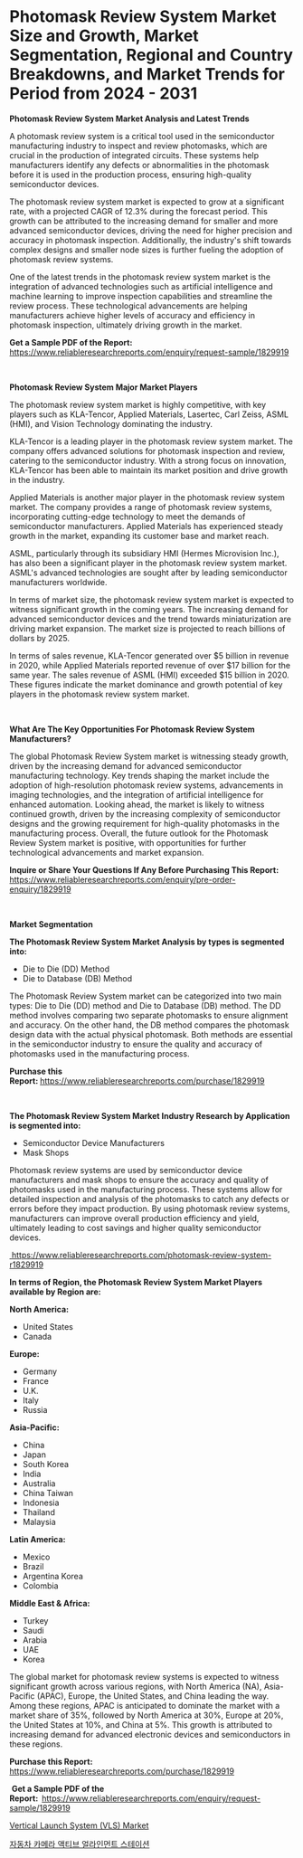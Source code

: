<p><h1>Photomask Review System Market Size and Growth, Market Segmentation, Regional and Country Breakdowns, and Market Trends for Period from 2024 -  2031</h1></p><p><strong>Photomask Review System Market Analysis and Latest Trends</strong></p>
<p><p>A photomask review system is a critical tool used in the semiconductor manufacturing industry to inspect and review photomasks, which are crucial in the production of integrated circuits. These systems help manufacturers identify any defects or abnormalities in the photomask before it is used in the production process, ensuring high-quality semiconductor devices.</p><p>The photomask review system market is expected to grow at a significant rate, with a projected CAGR of 12.3% during the forecast period. This growth can be attributed to the increasing demand for smaller and more advanced semiconductor devices, driving the need for higher precision and accuracy in photomask inspection. Additionally, the industry's shift towards complex designs and smaller node sizes is further fueling the adoption of photomask review systems.</p><p>One of the latest trends in the photomask review system market is the integration of advanced technologies such as artificial intelligence and machine learning to improve inspection capabilities and streamline the review process. These technological advancements are helping manufacturers achieve higher levels of accuracy and efficiency in photomask inspection, ultimately driving growth in the market.</p></p>
<p><strong>Get a Sample PDF of the Report:&nbsp;</strong> <a href="https://www.reliableresearchreports.com/enquiry/request-sample/1829919">https://www.reliableresearchreports.com/enquiry/request-sample/1829919</a></p>
<p>&nbsp;</p>
<p><strong>Photomask Review System Major Market Players</strong></p>
<p><p>The photomask review system market is highly competitive, with key players such as KLA-Tencor, Applied Materials, Lasertec, Carl Zeiss, ASML (HMI), and Vision Technology dominating the industry.</p><p>KLA-Tencor is a leading player in the photomask review system market. The company offers advanced solutions for photomask inspection and review, catering to the semiconductor industry. With a strong focus on innovation, KLA-Tencor has been able to maintain its market position and drive growth in the industry.</p><p>Applied Materials is another major player in the photomask review system market. The company provides a range of photomask review systems, incorporating cutting-edge technology to meet the demands of semiconductor manufacturers. Applied Materials has experienced steady growth in the market, expanding its customer base and market reach.</p><p>ASML, particularly through its subsidiary HMI (Hermes Microvision Inc.), has also been a significant player in the photomask review system market. ASML's advanced technologies are sought after by leading semiconductor manufacturers worldwide.</p><p>In terms of market size, the photomask review system market is expected to witness significant growth in the coming years. The increasing demand for advanced semiconductor devices and the trend towards miniaturization are driving market expansion. The market size is projected to reach billions of dollars by 2025.</p><p>In terms of sales revenue, KLA-Tencor generated over $5 billion in revenue in 2020, while Applied Materials reported revenue of over $17 billion for the same year. The sales revenue of ASML (HMI) exceeded $15 billion in 2020. These figures indicate the market dominance and growth potential of key players in the photomask review system market.</p></p>
<p>&nbsp;</p>
<p><strong>What Are The Key Opportunities For Photomask Review System Manufacturers?</strong></p>
<p><p>The global Photomask Review System market is witnessing steady growth, driven by the increasing demand for advanced semiconductor manufacturing technology. Key trends shaping the market include the adoption of high-resolution photomask review systems, advancements in imaging technologies, and the integration of artificial intelligence for enhanced automation. Looking ahead, the market is likely to witness continued growth, driven by the increasing complexity of semiconductor designs and the growing requirement for high-quality photomasks in the manufacturing process. Overall, the future outlook for the Photomask Review System market is positive, with opportunities for further technological advancements and market expansion.</p></p>
<p><strong>Inquire or Share Your Questions If Any Before Purchasing This Report:</strong> <a href="https://www.reliableresearchreports.com/enquiry/pre-order-enquiry/1829919">https://www.reliableresearchreports.com/enquiry/pre-order-enquiry/1829919</a></p>
<p>&nbsp;</p>
<p><strong>Market Segmentation</strong></p>
<p><strong>The Photomask Review System Market Analysis by types is segmented into:</strong></p>
<p><ul><li>Die to Die (DD) Method</li><li>Die to Database (DB) Method</li></ul></p>
<p><p>The Photomask Review System market can be categorized into two main types: Die to Die (DD) method and Die to Database (DB) method. The DD method involves comparing two separate photomasks to ensure alignment and accuracy. On the other hand, the DB method compares the photomask design data with the actual physical photomask. Both methods are essential in the semiconductor industry to ensure the quality and accuracy of photomasks used in the manufacturing process.</p></p>
<p><strong>Purchase this Report:&nbsp;</strong><a href="https://www.reliableresearchreports.com/purchase/1829919">https://www.reliableresearchreports.com/purchase/1829919</a></p>
<p>&nbsp;</p>
<p><strong>The Photomask Review System Market Industry Research by Application is segmented into:</strong></p>
<p><ul><li>Semiconductor Device Manufacturers</li><li>Mask Shops</li></ul></p>
<p><p>Photomask review systems are used by semiconductor device manufacturers and mask shops to ensure the accuracy and quality of photomasks used in the manufacturing process. These systems allow for detailed inspection and analysis of the photomasks to catch any defects or errors before they impact production. By using photomask review systems, manufacturers can improve overall production efficiency and yield, ultimately leading to cost savings and higher quality semiconductor devices.</p></p>
<p><a href="https://www.reliableresearchreports.com/photomask-review-system-r1829919">&nbsp;https://www.reliableresearchreports.com/photomask-review-system-r1829919</a></p>
<p><strong>In terms of Region, the Photomask Review System Market Players available by Region are:</strong></p>
<p>
    <p> <strong> North America: </strong>
        <ul>
            <li>United States</li>
            <li>Canada</li>
        </ul>
        </p> 
    <p> <strong> Europe: </strong>
        <ul>
            <li>Germany</li>
            <li>France</li>
            <li>U.K.</li>
            <li>Italy</li>
            <li>Russia</li>
        </ul>
        </p> 
    <p> <strong> Asia-Pacific: </strong>
        <ul>
            <li>China</li>
            <li>Japan</li>
            <li>South Korea</li>
            <li>India</li>
            <li>Australia</li>
            <li>China Taiwan</li>
            <li>Indonesia</li>
            <li>Thailand</li>
            <li>Malaysia</li>
        </ul>
        </p> 
    <p> <strong> Latin America: </strong>
        <ul>
            <li>Mexico</li>
            <li>Brazil</li>
            <li>Argentina Korea</li>
            <li>Colombia</li>
        </ul>
        </p> 
    <p> <strong> Middle East & Africa: </strong>
        <ul>
            <li>Turkey</li>
            <li>Saudi</li>
            <li>Arabia</li>
            <li>UAE</li>
            <li>Korea</li>
        </ul>
    </p>
    </p>
<p><p>The global market for photomask review systems is expected to witness significant growth across various regions, with North America (NA), Asia-Pacific (APAC), Europe, the United States, and China leading the way. Among these regions, APAC is anticipated to dominate the market with a market share of 35%, followed by North America at 30%, Europe at 20%, the United States at 10%, and China at 5%. This growth is attributed to increasing demand for advanced electronic devices and semiconductors in these regions.</p></p>
<p><strong>Purchase this Report: </strong><a href="https://www.reliableresearchreports.com/purchase/1829919">https://www.reliableresearchreports.com/purchase/1829919</a></p>
<p>&nbsp;<strong>Get a Sample PDF of the Report:&nbsp;&nbsp;</strong><a href="https://www.reliableresearchreports.com/enquiry/request-sample/1829919">https://www.reliableresearchreports.com/enquiry/request-sample/1829919</a></p>
<p><strong></strong></p>
<p><p><a href="https://view.publitas.com/reportprime-1/vertical-launch-system-vls-market-research-report-includes-analysis-on-market-size-share-and-growth-rate-at-6-7-cagr-forecasted-from-2024-to-2031/">Vertical Launch System (VLS) Market</a></p><p><a href="https://github.com/TobyKub4685/Market-Research-Report-List-2/blob/main/4162256157825.md">자동차 카메라 액티브 얼라인먼트 스테이션</a></p></p>